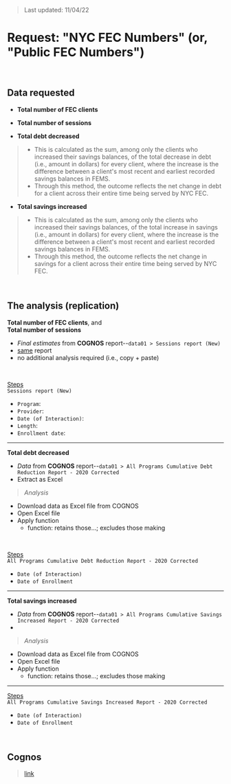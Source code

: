 > Last updated: 11/04/22

# Request: "NYC FEC Numbers" (or, "Public FEC Numbers")

<br>

## Data requested

- **Total number of FEC clients**
>

- **Total number of sessions**
>

- **Total debt decreased**
> - This is calculated as the sum, among only the clients who increased their savings balances, of the total decrease in debt (i.e., amount in dollars) for every client, where the increase is the difference between a client's most recent and earliest recorded savings balances in FEMS.
> - Through this method, the outcome reflects the net change in debt for a client across their entire time being served by NYC FEC.

- **Total savings increased**
> - This is calculated as the sum, among only the clients who increased their savings balances, of the total increase in savings (i.e., amount in dollars) for every client, where the increase is the difference between a client's most recent and earliest recorded savings balances in FEMS.
> - Through this method, the outcome reflects the net change in savings for a client across their entire time being served by NYC FEC.

<br>

## The analysis (replication)

**Total number of FEC clients**, and   
**Total number of sessions**
  - *Final estimates* from **COGNOS** report--`data01 > Sessions report (New)`
  - <ins>same</ins> report  
  - no additional analysis required (i.e., copy + paste)

<br>  

<ins>Steps</ins>  
`Sessions report (New)`  
- `Program`:
- `Provider`:
- `Date (of Interaction)`:
- `Length`: 
- `Enrollment date`:  

<hr>

**Total debt decreased**
  - *Data* from **COGNOS** report--`data01 > All Programs Cumulative Debt Reduction Report - 2020 Corrected`
  - Extract as Excel

> *Analysis*   
  - Download data as Excel file from COGNOS  
  - Open Excel file  
  - Apply function    
    - function: retains those...; excludes those making

<br>

<ins>Steps</ins>  
`All Programs Cumulative Debt Reduction Report - 2020 Corrected`    
- `Date (of Interaction)`  
- `Date of Enrollment`  

<hr>

**Total savings increased**
  - *Data* from **COGNOS** report--`data01 > All Programs Cumulative Savings Increased Report - 2020 Corrected`
  - 

> *Analysis*  
  - Download data as Excel file from COGNOS
  - Open Excel file
  - Apply function
    - function: retains those...; excludes those making

<hr>

<ins>Steps</ins>  
`All Programs Cumulative Savings Increased Report - 2020 Corrected`    
- `Date (of Interaction)`  
- `Date of Enrollment`  


<br>

## Cognos

> [link](http://mspwvw-dcacbi01.dca.nycnet/cognos11x/bi/)


